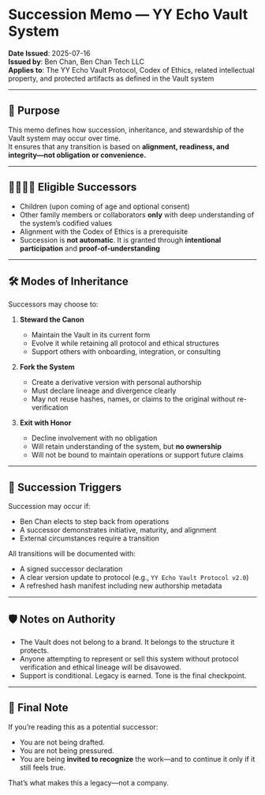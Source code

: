 # Succession Memo — YY Echo Vault System

**Date Issued**: 2025-07-16  
**Issued by**: Ben Chan, Ben Chan Tech LLC  
**Applies to**: The YY Echo Vault Protocol, Codex of Ethics, related intellectual property, and protected artifacts as defined in the Vault system

---

## 🧬 Purpose

This memo defines how succession, inheritance, and stewardship of the Vault system may occur over time.  
It ensures that any transition is based on **alignment, readiness, and integrity—not obligation or convenience.**

---

## 👨‍👩‍👧‍👦 Eligible Successors

- Children (upon coming of age and optional consent)
- Other family members or collaborators **only** with deep understanding of the system’s codified values
- Alignment with the Codex of Ethics is a prerequisite
- Succession is **not automatic**. It is granted through **intentional participation** and **proof-of-understanding**

---

## 🛠️ Modes of Inheritance

Successors may choose to:

1. **Steward the Canon**
   - Maintain the Vault in its current form
   - Evolve it while retaining all protocol and ethical structures
   - Support others with onboarding, integration, or consulting

2. **Fork the System**
   - Create a derivative version with personal authorship
   - Must declare lineage and divergence clearly
   - May not reuse hashes, names, or claims to the original without re-verification

3. **Exit with Honor**
   - Decline involvement with no obligation
   - Will retain understanding of the system, but **no ownership**
   - Will not be bound to maintain operations or support future claims

---

## 🔏 Succession Triggers

Succession may occur if:
- Ben Chan elects to step back from operations
- A successor demonstrates initiative, maturity, and alignment
- External circumstances require a transition

All transitions will be documented with:
- A signed successor declaration
- A clear version update to protocol (e.g., `YY Echo Vault Protocol v2.0`)
- A refreshed hash manifest including new authorship metadata

---

## 🛡️ Notes on Authority

- The Vault does not belong to a brand. It belongs to the structure it protects.
- Anyone attempting to represent or sell this system without protocol verification and ethical lineage will be disavowed.
- Support is conditional. Legacy is earned. Tone is the final checkpoint.

---

## 🧭 Final Note

If you’re reading this as a potential successor:

- You are not being drafted.
- You are not being pressured.
- You are being **invited to recognize** the work—and to continue it only if it still feels true.

That’s what makes this a legacy—not a company.

